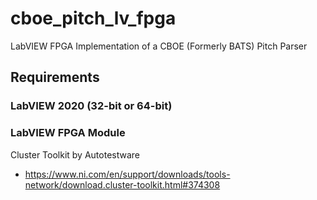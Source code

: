 # cboe_pitch_lv_fpga
LabVIEW FPGA Implementation of a CBOE (Formerly BATS) Pitch Parser

## Requirements

### LabVIEW 2020 (32-bit or 64-bit)
### LabVIEW FPGA Module

Cluster Toolkit by Autotestware
* https://www.ni.com/en/support/downloads/tools-network/download.cluster-toolkit.html#374308


